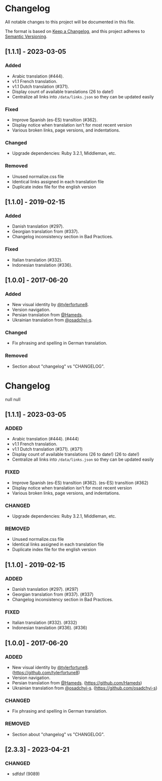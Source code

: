 # Changelog

All notable changes to this project will be documented in this file.

The format is based on [Keep a Changelog](https://keepachangelog.com/en/1.0.0/),
and this project adheres to [Semantic Versioning](https://semver.org/spec/v2.0.0.html).

## [1.1.1] - 2023-03-05

### Added

- Arabic translation (#444).
- v1.1 French translation.
- v1.1 Dutch translation (#371).
- Display count of available translations (26 to date!)
- Centralize all links into `/data/links.json` so they can be updated easily

### Fixed

- Improve Spanish (es-ES) transltion (#362).
- Display notice when translation isn't for most recent version
- Various broken links, page versions, and indentations.

### Changed

- Upgrade dependencies: Ruby 3.2.1, Middleman, etc.

### Removed

- Unused normalize.css file
- Identical links assigned in each translation file
- Duplicate index file for the english version

## [1.1.0] - 2019-02-15

### Added

- Danish translation (#297).
- Georgian translation from (#337).
- Changelog inconsistency section in Bad Practices.

### Fixed

- Italian translation (#332).
- Indonesian translation (#336).

## [1.0.0] - 2017-06-20

### Added

- New visual identity by [@tylerfortune8](https://github.com/tylerfortune8).
- Version navigation.
- Persian translation from [@Hameds](https://github.com/Hameds).
- Ukrainian translation from [@osadchyi-s](https://github.com/osadchyi-s).

### Changed

- Fix phrasing and spelling in German translation.

### Removed

- Section about "changelog" vs "CHANGELOG".
# Changelog
null
null

## [1.1.1] - 2023-03-05
### ADDED
- Arabic translation (#444). (#444)
- v1.1 French translation.
- v1.1 Dutch translation (#371). (#371)
- Display count of available translations (26 to date!) (26 to date!)
- Centralize all links into `/data/links.json` so they can be updated easily
### FIXED
- Improve Spanish (es-ES) transltion (#362). (es-ES) transltion (#362)
- Display notice when translation isn't for most recent version
- Various broken links, page versions, and indentations.
### CHANGED
- Upgrade dependencies: Ruby 3.2.1, Middleman, etc.
### REMOVED
- Unused normalize.css file
- Identical links assigned in each translation file
- Duplicate index file for the english version
## [1.1.0] - 2019-02-15
### ADDED
- Danish translation (#297). (#297)
- Georgian translation from (#337). (#337)
- Changelog inconsistency section in Bad Practices.
### FIXED
- Italian translation (#332). (#332)
- Indonesian translation (#336). (#336)
## [1.0.0] - 2017-06-20
### ADDED
- New visual identity by [@tylerfortune8](https://github.com/tylerfortune8). (https://github.com/tylerfortune8)
- Version navigation.
- Persian translation from [@Hameds](https://github.com/Hameds). (https://github.com/Hameds)
- Ukrainian translation from [@osadchyi-s](https://github.com/osadchyi-s). (https://github.com/osadchyi-s)
### CHANGED
- Fix phrasing and spelling in German translation.
### REMOVED
- Section about "changelog" vs "CHANGELOG".
## [2.3.3] - 2023-04-21
### CHANGED
- sdfdsf (9089)
